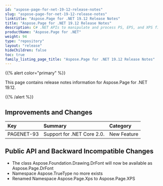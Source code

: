 ```yaml
---
id: "aspose-page-for-net-19-12-release-notes"
slug: "aspose-page-for-net-19-12-release-notes"
linktitle: "Aspose.Page for .NET 19.12 Release Notes"
title: "Aspose.Page for .NET 19.12 Release Notes"
description: C# .NET APIs to manipulate and process PS, EPS, and XPS files. This page contains new Aspose.Page for .NET features, enhancement, and bug fixes in 2019, version 19.12.
productName: "Aspose.Page for .NET"
weight: 94
type: "repository"
layout: "release"
hideChildren: false
toc: true
family_listing_page_title: "Aspose.Page for .NET 19.12 Release Notes"
---
```


{{% alert color="primary" %}} 

This page contains release notes information for Aspose.Page for .NET 19.12.

{{% /alert %}} 
## **Improvements and Changes**

|**Key**|**Summary**|**Category**|
| :- | :- | :- |
|PAGENET-93|Support for .NET Core 2.0.|New Feature|
## **Public API and Backward Incompatible Changes**
- The class Aspose.Foundation.Drawing.DrFont will now be available as Aspose.Page.DrFont
- Namespace Aspose.TrueType no more exists
- Renamed Namespace Aspose.Page.Xps to Aspose.Page.XPS
